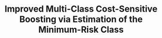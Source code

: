 ---
arxiv: 1607.03547
authors:
- firstname: Ron
  institute: Caltech
  lastname: Appel
- firstname: Xavier
  institute: THX
  lastname: Burgos-Artizzu
- firstname: Pietro
  institute: Caltech
  lastname: Perona
layout: refuses
section: pre
title: Improved Multi-Class Cost-Sensitive Boosting via Estimation of the Minimum-Risk
  Class
---